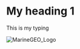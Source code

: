 # My heading 1
This is my typing

![MarineGEO_Logo](https://github.com/david-sudbury/skills-communicate-using-markdown/assets/76979273/f285a645-53eb-44f1-a527-dffdf1872bb5)
